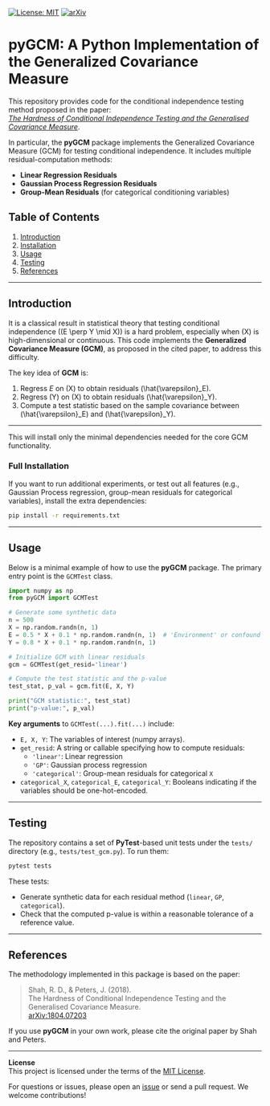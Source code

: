 [![License: MIT](https://img.shields.io/badge/License-MIT-yellow.svg)](https://opensource.org/licenses/MIT)
[![arXiv](https://img.shields.io/badge/arXiv-1804.07203-b31b1b.svg)](https://arxiv.org/abs/1804.07203)

# pyGCM: A Python Implementation of the Generalized Covariance Measure

This repository provides code for the conditional independence testing method proposed in the paper:   
[*The Hardness of Conditional Independence Testing and the Generalised Covariance Measure*](https://arxiv.org/abs/1804.07203).  

In particular, the **pyGCM** package implements the Generalized Covariance Measure (GCM) for testing conditional independence. It includes multiple residual-computation methods:

- **Linear Regression Residuals**
- **Gaussian Process Regression Residuals**
- **Group-Mean Residuals** (for categorical conditioning variables)

## Table of Contents
1. [Introduction](#introduction)  
2. [Installation](#installation)  
3. [Usage](#usage)  
4. [Testing](#testing)
5. [References](#references)  

---

## Introduction

It is a classical result in statistical theory that testing conditional independence \((E \perp Y \mid X)\) is a hard problem, especially when \(X\) is high-dimensional or continuous. This code implements the **Generalized Covariance Measure (GCM)**, as proposed in the cited paper, to address this difficulty.  
 
The key idea of **GCM** is:
1. Regress $E$ on \(X\) to obtain residuals \(\hat{\varepsilon}_E\).
2. Regress \(Y\) on \(X\) to obtain residuals \(\hat{\varepsilon}_Y\).
3. Compute a test statistic based on the sample covariance between \(\hat{\varepsilon}_E\) and \(\hat{\varepsilon}_Y\).  

---

This will install only the minimal dependencies needed for the core GCM functionality.

### Full Installation
If you want to run additional experiments, or test out all features (e.g., Gaussian Process regression, group-mean residuals for categorical variables), install the extra dependencies:

```bash
pip install -r requirements.txt
```

---

## Usage

Below is a minimal example of how to use the **pyGCM** package. The primary entry point is the `GCMTest` class.

```python
import numpy as np
from pyGCM import GCMTest

# Generate some synthetic data
n = 500
X = np.random.randn(n, 1)
E = 0.5 * X + 0.1 * np.random.randn(n, 1)  # 'Environment' or confound
Y = 0.8 * X + 0.1 * np.random.randn(n, 1)

# Initialize GCM with linear residuals
gcm = GCMTest(get_resid='linear')

# Compute the test statistic and the p-value
test_stat, p_val = gcm.fit(E, X, Y)

print("GCM statistic:", test_stat)
print("p-value:", p_val)
```

**Key arguments** to `GCMTest(...).fit(...)` include:
- `E, X, Y`: The variables of interest (numpy arrays).
- `get_resid`: A string or callable specifying how to compute residuals:
  - `'linear'`: Linear regression
  - `'GP'`: Gaussian process regression
  - `'categorical'`: Group-mean residuals for categorical `X`
- `categorical_X`, `categorical_E`, `categorical_Y`: Booleans indicating if the variables should be one-hot-encoded.

---

## Testing

The repository contains a set of **PyTest**-based unit tests under the `tests/` directory (e.g., `tests/test_gcm.py`). To run them:

```bash
pytest tests
```

These tests:
- Generate synthetic data for each residual method (`linear`, `GP`, `categorical`).
- Check that the computed p-value is within a reasonable tolerance of a reference value.

---

## References
The methodology implemented in this package is based on the paper:

> Shah, R. D., & Peters, J. (2018).  
> The Hardness of Conditional Independence Testing and the Generalised Covariance Measure.  
> [arXiv:1804.07203](https://arxiv.org/abs/1804.07203)

If you use **pyGCM** in your own work, please cite the original paper by Shah and Peters.

---

**License**  
This project is licensed under the terms of the [MIT License](https://opensource.org/licenses/MIT).  

For questions or issues, please open an [issue](https://github.com/YourUserName/pyGCM/issues) or send a pull request. We welcome contributions!

